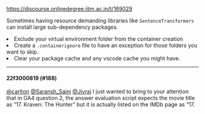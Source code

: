 https://discourse.onlinedegree.iitm.ac.in/t/169029

Sometimes having resource demanding libraries like <code>SentenceTransformers</code> can install large sub-dependency packages.</li>
<li>Exclude your virtual environment folder from the container creation</li>
<li>Create a <code>.containerignore</code> file to have an exception for those folders you want to skip.</li>
<li>Clear your package cache and any vscode cache you might have.</li>
</ul><hr>

<h4>22f3000819 (#188)</h4>
<p><a class="mention" href="/u/carlton">@carlton</a> <a class="mention" href="/u/saransh_saini">@Saransh_Saini</a> <a class="mention" href="/u/jivraj">@Jivraj</a> I just wanted to bring to your attention that in GA4 question 2, the answer evaluation script expects the movie title as “17. Kraven: The Hunter” but it is actually listed on the IMDb page as “17.